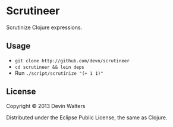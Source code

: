# Scrutineer

Scrutinize Clojure expressions.

## Usage

* `git clone http://github.com/devn/scrutineer`
* `cd scrutineer && lein deps`
* Run `./script/scrutinize "(+ 1 1)"`

## License

Copyright © 2013 Devin Walters

Distributed under the Eclipse Public License, the same as Clojure.
